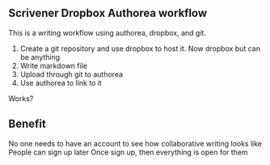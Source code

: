 ## Scrivener Dropbox Authorea workflow

This is a writing workflow using authorea, dropbox, and git. 

1. Create a git repository and use dropbox to host it. Now dropbox but can be anything
2. Write markdown file
3. Upload through git to authorea
4. Use authorea to link to it

Works?

## Benefit

No one needs to have an account to see how collaborative writing looks like
People can sign up later
Once sign up, then everything is open for them